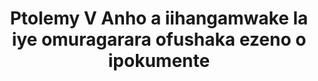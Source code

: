 ---
layout: quote
permalink: /kj/
langtag: kj
type: modern
script: Latn
langName: Kwanyama
englishLangName: Kwanyama
title: Ptolemy V Anho a iihangamwake la iye omuragarara ofushaka ezeno o ipokumente
quote: Omukunda gu oondju da za li tyeendjerwe mo tiilileneko tiihierooglifu, demoti okwa na lukreshe ngoka u zikepokege mu baasaliti mo iimbumba zenima, zoshili na zomuna okwa ti sekondi na ti shefa mo iikombo ke Ptolemy, enima ndiye a li kondapi
reference: Ptolemy V Anho a iihangamwake la 196 KK, muBritish Museum
imageAlt: Moneda ndji ya Ptolemy V
selectAriaLabel: Hangamwa pulukondjifa
buttonRandom: Ondjapuki
direction: ltr
---